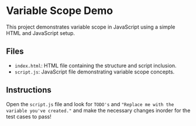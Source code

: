 # Variable Scope Demo

This project demonstrates variable scope in JavaScript using a simple HTML and JavaScript setup.

## Files

- `index.html`: HTML file containing the structure and script inclusion.
- `script.js`: JavaScript file demonstrating variable scope concepts.

## Instructions

Open the `script.js` file and look for `TODO's` and `"Replace me with the variable you've created."` and make the necessary changes inorder for the test cases to pass!


